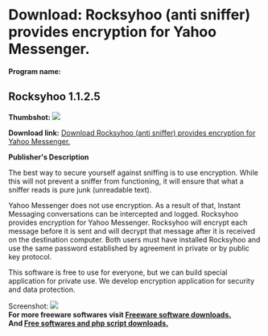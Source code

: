 # Download: Rocksyhoo (anti sniffer) provides encryption for Yahoo Messenger.

**Program name:**

## Rocksyhoo 1.1.2.5

  
**Thumbshot:** ![](http://www.freewarefiles.com/screenshot/rocksyhoo1125_md.gif)   
  
**Download link:** [Download Rocksyhoo (anti sniffer) provides encryption for Yahoo Messenger.](http://freesoftwares.boysofts.com/Rocksyhoo_program_35071.html)  
  


**Publisher's Description**  
  


The best way to secure yourself against sniffing is to use encryption. While this will not prevent a sniffer from functioning, it will ensure that what a sniffer reads is pure junk (unreadable text). 

Yahoo Messenger does not use encryption. As a result of that, Instant Messaging conversations can be intercepted and logged. Rocksyhoo provides encryption for Yahoo Messenger. Rocksyhoo will encrypt each message before it is sent and will decrypt that message after it is received on the destination computer. Both users must have installed Rocksyhoo and use the same password established by agreement in private or by public key protocol. 

This software is free to use for everyone, but we can build special application for private use. We develop encryption application for security and data protection. 

  
  
Screenshot: ![](http://www.freewarefiles.com/screenshot/rocksyhoo1125.gif)   
**For more freeware softwares visit [Freeware software downloads.](http://freesoftwares.boysofts.com/)**   
**And [Free softwares and php script downloads.](http://www.boysofts.com/)**
